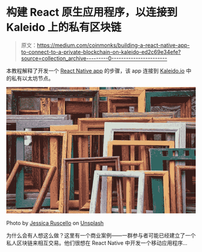 # 构建 React 原生应用程序，以连接到 Kaleido 上的私有区块链

> 原文：<https://medium.com/coinmonks/building-a-react-native-app-to-connect-to-a-private-blockchain-on-kaleido-ed2c69e34efe?source=collection_archive---------0----------------------->

本教程解释了开发一个 [React Native app](https://facebook.github.io/react-native/) 的步骤，该 app 连接到 [Kaleido.io](https://kaleido.io/) 中的私有以太坊节点。

![](img/19fdd020a2905b18e170b5fd258fb207.png)

Photo by [Jessica Ruscello](https://unsplash.com/photos/-GUyf8ZCTHM?utm_source=unsplash&utm_medium=referral&utm_content=creditCopyText) on [Unsplash](https://unsplash.com/search/photos/colors?utm_source=unsplash&utm_medium=referral&utm_content=creditCopyText)

为什么会有人想这么做？这里有一个商业案例——一群参与者可能已经建立了一个私人区块链来相互交易。他们很想在 React Native 中开发一个移动应用程序…